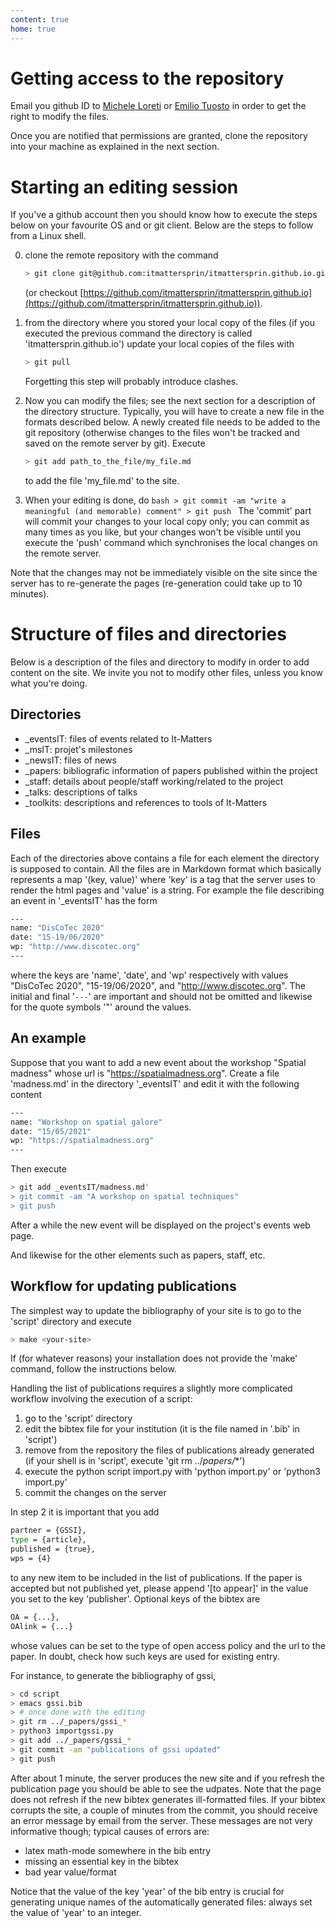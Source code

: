 ```yaml
---
content: true
home: true
---
```


# Getting access to the repository
Email you github ID to [Michele
Loreti](mailto:michele.loreti@unicam.it) or [Emilio
Tuosto](mailto:emilio.tuosto@gssi.it) in order to get the right to
modify the files.

Once you are notified that permissions are granted, clone the
repository into your machine as explained in the next section.

# Starting an editing session

If you've a github account then you should know how to execute the
steps below on your favourite OS and or git client.  Below are the
steps to follow from a Linux shell.

0. clone the remote repository with the command
   ```bash
   > git clone git@github.com:itmattersprin/itmattersprin.github.io.git
   ```
   (or checkout [https://github.com/itmattersprin/itmattersprin.github.io](https://github.com/itmattersprin/itmattersprin.github.io)).

1. from the directory where you stored your local copy of the files
   (if you executed the previous command the directory is called
   'itmattersprin.github.io') update your local copies of the files
   with
   ```bash
   > git pull
   ```
   Forgetting this step will probably introduce clashes.

2. Now you can modify the files; see the next section for a
   description of the directory structure. Typically, you will have to
   create a new file in the formats described below. A newly created
   file needs to be added to the git repository (otherwise changes to
   the files won't be tracked and saved on the remote server by
   git). Execute
   ```bash
   > git add path_to_the_file/my_file.md
   ```
   to add the file 'my_file.md' to the site.

3. When your editing is done, do ```bash > git commit -am "write a
meaningful (and memorable) comment" > git push ``` The 'commit' part
will commit your changes to your local copy only; you can commit as
many times as you like, but your changes won't be visible until you
execute the 'push' command which synchronises the local changes on the
remote server.

Note that the changes may not be immediately visible on the site since
the server has to re-generate the pages (re-generation could take up
to 10 minutes).

# Structure of files and directories
Below is a description of the files and directory to modify in order to add
content on the site. We invite you not to modify other files, unless you
know what you're doing.
## Directories
- _eventsIT: files of events related to It-Matters
- _msIT: projet's milestones
- _newsIT: files of news
- _papers: bibliografic information of papers published within the project
- _staff: details about people/staff working/related to the project
- _talks: descriptions of talks
- _toolkits: descriptions and references to tools of It-Matters

## Files
Each of the directories above contains a file for each element the directory is supposed to contain.
All the files are in Markdown format which basically represents a map '(key, value)' where 'key' is
a tag that the server uses to render the html pages and 'value' is a string. For example
the file describing an event in '_eventsIT' has the form
```bash
---
name: "DisCoTec 2020"
date: "15-19/06/2020"
wp: "http://www.discotec.org"
---
```
where the keys are 'name', 'date', and 'wp' respectively with values
"DisCoTec 2020", "15-19/06/2020", and "http://www.discotec.org". The
initial and final '```---```' are important and should not be omitted
and likewise for the quote symbols '"' around the values.

## An example
Suppose that you want to add a new event about the workshop
"Spatial madness" whose url is
"https://spatialmadness.org". Create a file
'madness.md' in the directory '_eventsIT' and edit it with the
following content
```bash
---
name: "Workshop on spatial galore"
date: "15/05/2021"
wp: "https://spatialmadness.org"
---
```
Then execute
```bash
> git add _eventsIT/madness.md'
> git commit -am "A workshop on spatial techniques"
> git push
```
After a while the new event will be displayed on the project's events web page.

And likewise for the other elements such as papers, staff, etc.

## Workflow for updating publications
The simplest way to update the bibliography of your site is to go to the 'script' directory and execute
```bash
> make <your-site>
```
If (for whatever reasons) your installation does not provide the 'make' command, follow the instructions below.

Handling the list of publications requires a slightly more complicated workflow involving the execution of a script:

1. go to the 'script' directory
2. edit the bibtex file for your institution (it is the file named in '<your-institution>.bib' in 'script')
3. remove from the repository the files of publications already generated (if your shell is in 'script', execute 'git rm ../_papers/<your-institution>_*')
4. execute the python script import<your-institution>.py with 'python import<your-institution>.py' or 'python3 import<your-institution>.py'
5. commit the changes on the server

In step 2 it is important that you add 

```bash
partner = {GSSI},
type = {article},
published = {true},
wps = {4}
```
to any new item to be included in the list of publications. If the paper is accepted but not published yet, please append '[to appear]' in the value you set to the key 'publisher'. Optional keys of the bibtex are
```bash
OA = {...},
OAlink = {...}
```
whose values can be set to the type of open access policy and the url to the paper. In doubt, check how such keys are used for existing entry.

For instance, to generate the bibliography of gssi,
```bash
> cd script
> emacs gssi.bib
> # once done with the editing
> git rm ../_papers/gssi_*
> python3 importgssi.py
> git add ../_papers/gssi_*
> git commit -am "publications of gssi updated"
> git push
```
After about 1 minute, the server produces the new site and if you refresh the publication page you should be able to see the udpates. Note that the page does not refresh if the new bibtex generates ill-formatted files. If your bibtex corrupts the site, a couple of minutes from the commit, you should receive an error message by email from the server. These messages are not very informative though; typical causes of errors are:

- latex math-mode somewhere in the bib entry
- missing an essential key in the bibtex
- bad year value/format

Notice that the value of the key 'year' of the bib entry is crucial for generating unique names of the automatically generated files: always set the value of 'year' to an integer.
